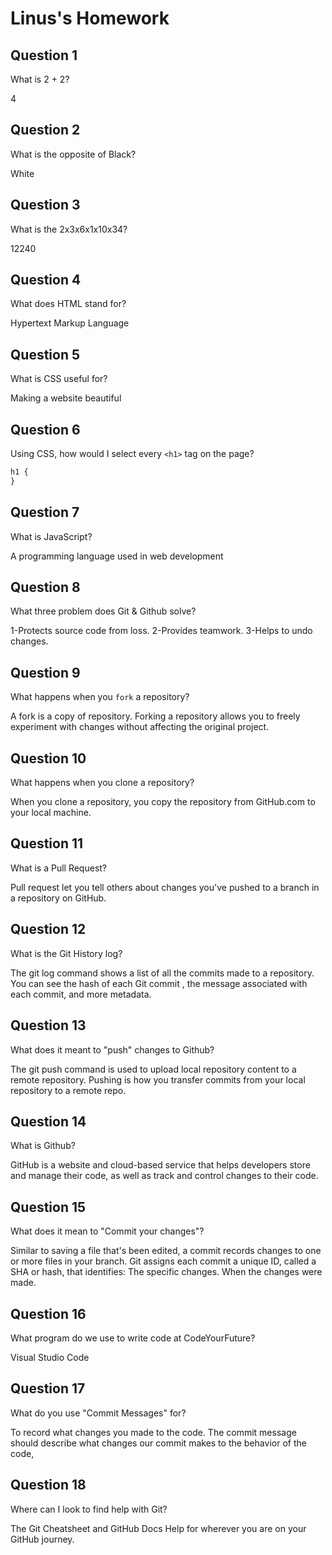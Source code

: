 # Linus's Homework

## Question 1

What is 2 + 2?

4

## Question 2

What is the opposite of Black?

White

## Question 3

What is the 2x3x6x1x10x34?

12240

## Question 4

What does HTML stand for?

Hypertext Markup Language

## Question 5

What is CSS useful for?

Making a website beautiful

## Question 6

Using CSS, how would I select every `<h1>` tag on the page?

```css
h1 {
}
```

## Question 7

What is JavaScript?

A programming language used in web development

## Question 8

What three problem does Git & Github solve?

1-Protects source code from loss.
2-Provides teamwork.
3-Helps to undo changes.

## Question 9

What happens when you `fork` a repository?

A fork is a copy of repository.
Forking a repository allows you to freely experiment with changes without affecting the original project.

## Question 10

What happens when you clone a repository?

When you clone a repository, you copy the repository from GitHub.com to your local machine.

## Question 11

What is a Pull Request?

Pull request let you tell others about changes you've pushed to a branch in a repository on GitHub.

## Question 12

What is the Git History log?

The git log command shows a list of all the commits made to a repository.
You can see the hash of each Git commit , the message associated with each commit, and more metadata.

## Question 13

What does it meant to "push" changes to Github?

The git push command is used to upload local repository content to a remote repository.
Pushing is how you transfer commits from your local repository to a remote repo.

## Question 14

What is Github?

GitHub is a website and cloud-based service that helps developers store and manage their code,
as well as track and control changes to their code.

## Question 15

What does it mean to "Commit your changes"?

Similar to saving a file that's been edited, a commit records changes to one or more files in your branch.
Git assigns each commit a unique ID, called a SHA or hash, that identifies: The specific changes. When the changes were made.

## Question 16

What program do we use to write code at CodeYourFuture?

Visual Studio Code

## Question 17

What do you use "Commit Messages" for?

To record what changes you made to the code.
The commit message should describe what changes our commit makes to the behavior of the code,

## Question 18

Where can I look to find help with Git?

The Git Cheatsheet
and
GitHub Docs
Help for wherever you are on your GitHub journey.
